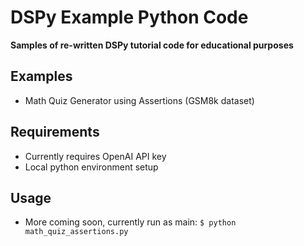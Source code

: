 # DSPy Example Python Code

**Samples of re-written DSPy tutorial code for educational purposes**

## Examples

- Math Quiz Generator using Assertions (GSM8k dataset)

## Requirements

- Currently requires OpenAI API key
- Local python environment setup

## Usage

- More coming soon, currently run as main:
```$ python math_quiz_assertions.py```

